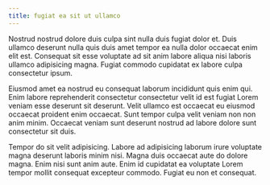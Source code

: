 ```yaml
---
title: fugiat ea sit ut ullamco
---
```


Nostrud nostrud dolore duis culpa sint nulla duis fugiat dolor et. Duis ullamco deserunt nulla quis duis amet tempor ea nulla dolor occaecat enim elit est. Consequat sit esse voluptate ad sit anim labore aliqua nisi laboris ullamco adipisicing magna. Fugiat commodo cupidatat ex labore culpa consectetur ipsum.

Eiusmod amet ea nostrud eu consequat laborum incididunt quis enim qui. Enim labore reprehenderit consectetur consectetur velit id est fugiat Lorem veniam esse deserunt sit deserunt. Velit ullamco est occaecat eu eiusmod occaecat proident enim occaecat. Sunt tempor culpa velit veniam non non anim minim. Occaecat veniam sunt deserunt nostrud ad labore dolore sunt consectetur sit duis.

Tempor do sit velit adipisicing. Labore ad adipisicing laborum irure voluptate magna deserunt laboris minim nisi. Magna duis occaecat aute do dolore magna. Enim nisi sunt anim aute. Enim id cupidatat ea voluptate Lorem tempor mollit consequat excepteur commodo. Fugiat eu non et consequat.
